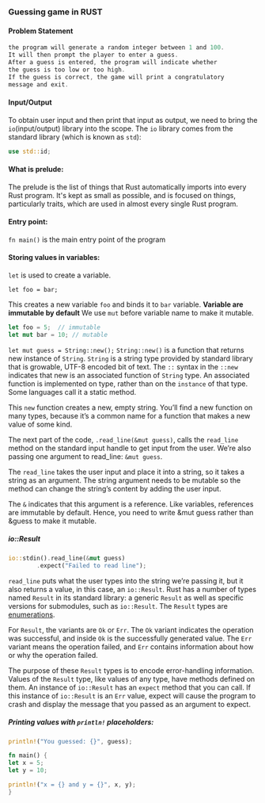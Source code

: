 ### Guessing game in RUST

#### Problem Statement

```rust
the program will generate a random integer between 1 and 100.
It will then prompt the player to enter a guess.
After a guess is entered, the program will indicate whether
the guess is too low or too high.
If the guess is correct, the game will print a congratulatory
message and exit.
```

#### Input/Output

To obtain user input and then print that input as output, we need to bring the `io`(input/output) library into the scope. The `io` library comes from the standard library (which is known as `std`):

```rust
use std::id;
```

#### What is prelude:

The prelude is the list of things that Rust automatically imports into every Rust program. It's kept as small as possible, and is focused on things, particularly traits, which are used in almost every single Rust program.

#### Entry point:

`fn main()` is the main entry point of the program

#### Storing values in variables:

`let` is used to create a variable.

`let foo = bar;`

This creates a new variable `foo` and binds it to `bar` variable.
**Variable are immutable by default**
We use `mut` before variable name to make it mutable.

```rust
let foo = 5;  // immutable
let mut bar = 10; // mutable
```

`let mut guess = String::new();`
`String::new()` is a function that returns new instance of `String`. `String` is a string type provided by standard library that is growable, UTF-8 encoded bit of text.
The `::` syntax in the `::new` indicates that new is an associated function of `String` type. An associated function is implemented on type, rather than on the `instance` of that type. Some languages call it a static method.

This `new` function creates a new, empty string. You’ll find a new function on many types, because it’s a common name for a function that makes a new value of some kind.

The next part of the code, `.read_line(&mut guess)`, calls the `read_line` method on the standard input handle to get input from the user. We’re also passing one argument to read_line: `&mut guess`.

The `read_line` takes the user input and place it into a string, so it takes a string as an argument. The string argument needs to be mutable so the method can change the string’s content by adding the user input.

The `&` indicates that this argument is a reference. Like variables, references are immutable by default. Hence, you need to write &mut guess rather than &guess to make it mutable.

##### io::Result

```rust
io::stdin().read_line(&mut guess)
        .expect("Failed to read line");
```

`read_line` puts what the user types into the string we’re passing it, but it also returns a value, in this case, an `io::Result`. Rust has a number of types named `Result` in its standard library: a generic `Result` as well as specific versions for submodules, such as `io::Result`. The `Result` types are [enumerations](https://doc.rust-lang.org/book/ch06-00-enums.html).

For `Result`, the variants are `Ok` or `Err`. The `Ok` variant indicates the operation was successful, and inside `Ok` is the successfully generated value. The `Err` variant means the operation failed, and `Err` contains information about how or why the operation failed.

The purpose of these `Result` types is to encode error-handling information. Values of the `Result` type, like values of any type, have methods defined on them. An instance of `io::Result` has an `expect` method that you can call. If this instance of `io::Result` is an `Err` value, expect will cause the program to crash and display the message that you passed as an argument to expect.

##### Printing values with `println!` placeholders:

```rust
println!("You guessed: {}", guess);
```

```rust
fn main() {
let x = 5;
let y = 10;

println!("x = {} and y = {}", x, y);
}
```
